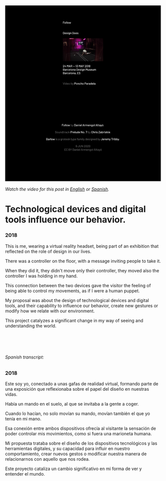 ![Posted in Instagram.](compo.jpg)

*Watch the video for this post in [English](https://youtu.be/iI8NY6_zNRU) or [Spanish](https://youtu.be/yFYPEr4fGtQ).*

# Technological devices and digital tools influence our behavior.

### 2018

This is me, wearing a virtual reality headset, being part of an exhibition that reflected on the role of design in our lives.

There was a controller on the floor, with a message inviting people to take it. 

When they did it, they didn't move only their controller, they moved also the controller I was holding in my hand.

This connection between the two devices gave the visitor the feeling of being able to control my movements, as if I were a human puppet.

My proposal was about the design of technological devices and digital tools, and their capability to influence our behavior, create new gestures or modify how we relate with our environment.

This project catalyzes a significant change in my way of seeing and understanding the world.

<br><br><br>

###### Spanish transcript:

### 2018

Este soy yo, conectado a unas gafas de realidad virtual, formando parte de una exposición que reflexionaba sobre el papel del diseño en nuestras vidas.

Había un mando en el suelo, al que se invitaba a la gente a coger.

Cuando lo hacían, no solo movían su mando, movían también el que yo tenía en mi mano.

Esa conexión entre ambos dispositivos ofrecía al visitante la sensación de poder controlar mis movimientos, como si fuera una marioneta humana.

Mi propuesta trataba sobre el diseño de los dispositivos tecnológicos y las herramientas digitales, y su capacidad para influir en nuestro comportamiento, crear nuevos gestos o modificar nuestra manera de relacionarnos con aquello que nos rodea.

Este proyecto cataliza un cambio significativo en mi forma de ver y entender el mundo.